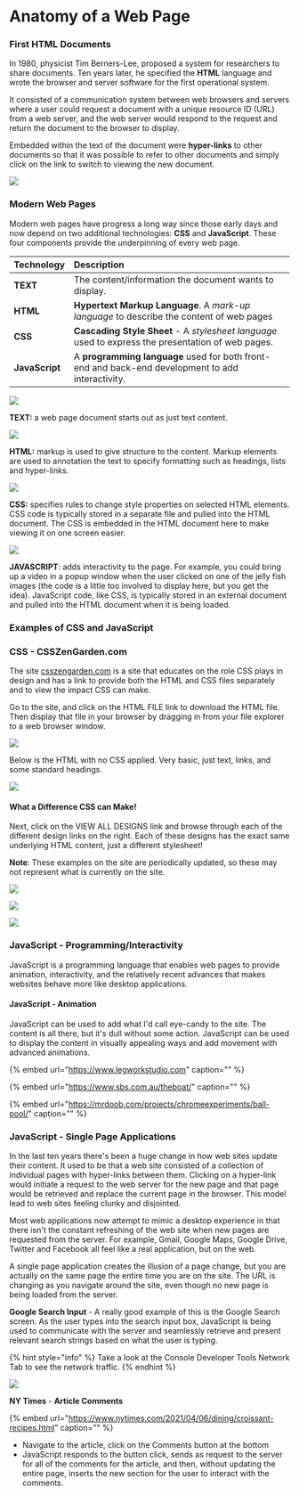 # Anatomy of a Web Page

### First HTML Documents

In 1980, physicist Tim Berners-Lee, proposed a system for researchers to share documents. Ten years later, he specified the **HTML** language and wrote the browser and server software for the first operational system.

It consisted of a communication system between web browsers and servers where a user could request a document with a unique resource ID \(URL\) from a web server, and the web server would respond to the request and return the document to the browser to display.

Embedded within the text of the document were **hyper-links** to other documents so that it was possible to refer to other documents and simply click on the link to switch to viewing the new document.

![](../.gitbook/assets/image%20%28201%29.png)

### **Modern Web Pages**

Modern web pages have progress a long way since those early days and now depend on two additional technologies: **CSS** and **JavaScript**. These four components provide the underpinning of every web page.

| Technology | Description |
| :--- | :--- |
| **TEXT** | The content/information the document wants to display. |
| **HTML** | **Hypertext Markup Language**. A _mark-up language_ to describe the content of web pages |
| **CSS** | **Cascading Style Sheet** - A _stylesheet language_ used to express the presentation of web pages. |
| **JavaScript** | A **programming language** used for both front-end and back-end development to add interactivity. |

![](../.gitbook/assets/image%20%2859%29.png)

**TEXT:** a web page document starts out as just text content.

![](../.gitbook/assets/image%20%28113%29.png)

**HTML:** markup is used to give structure to the content. Markup elements are used to annotation the text to specify formatting such as headings, lists and hyper-links.

![](../.gitbook/assets/image%20%28259%29.png)

**CSS:** specifies rules to change style properties on selected HTML elements. CSS code is typically stored in a separate file and pulled into the HTML document. The CSS is embedded in the HTML document here to make viewing it on one screen easier.

![](../.gitbook/assets/image%20%28215%29.png)

**JAVASCRIPT**: adds interactivity to the page. For example, you could bring up a video in a popup window when the user clicked on one of the jelly fish images \(the code is a little too involved to display here, but you get the idea\). JavaScript code, like CSS, is typically stored in an external document and pulled into the HTML document when it is being loaded.

### Examples of CSS and JavaScript

### CSS - CSSZenGarden.com

The site [csszengarden.com](http://csszengarden.com) is a site that educates on the role CSS plays in design and has a link to provide both the HTML and CSS files separately and to view the impact CSS can make.

Go to the site, and click on the HTML FILE link to download the HTML file. Then display that file in your browser by dragging in from your file explorer to a web browser window.

![](../.gitbook/assets/image%20%28131%29.png)

Below is the HTML with no CSS applied. Very basic, just text, links, and some standard headings.

![](../.gitbook/assets/image%20%2813%29.png)

#### What a Difference CSS can Make!

Next, click on the VIEW ALL DESIGNS link and browse through each of the different design links on the right. Each of these designs has the exact same underlying HTML content, just a different stylesheet!

**Note**: These examples on the site are periodically updated, so these may not represent what is currently on the site.

![](../.gitbook/assets/image%20%2852%29.png)

![](../.gitbook/assets/image%20%28119%29.png)

![](../.gitbook/assets/image%20%28132%29.png)

### 

### JavaScript - Programming/Interactivity

JavaScript is a programming language that enables web pages to provide animation, interactivity, and the relatively recent advances that makes websites behave more like desktop applications. 

#### JavaScript - Animation

JavaScript can be used to add what I'd call eye-candy to the site. The content is all there, but it's dull without some action. JavaScript can be used to display the content in visually appealing ways and add movement with advanced animations.

{% embed url="https://www.legworkstudio.com" caption="" %}

{% embed url="https://www.sbs.com.au/theboat/" caption="" %}

{% embed url="https://mrdoob.com/projects/chromeexperiments/ball-pool/" caption="" %}

### JavaScript - Single Page Applications

In the last ten years there's been a huge change in how web sites update their content. It used to be that a web site consisted of a collection of individual pages with hyper-links between them. Clicking on a hyper-link would initiate a request to the web server for the new page and that page would be retrieved and replace the current page in the browser. This model lead to web sites feeling clunky and disjointed. 

Most web applications now attempt to mimic a desktop experience in that there isn't the constant refreshing of the web site when new pages are requested from the server. For example, Gmail, Google Maps, Google Drive, Twitter and Facebook all feel like a real application, but on the web.

A single page application creates the illusion of a page change, but you are actually on the same page the entire time you are on the site. The URL is changing as you navigate around the site, even though no new page is being loaded from the server.

**Google Search Input** - A really good example of this is the Google Search screen. As the user types into the search input box, JavaScript is being used to communicate with the server and seamlessly retrieve and present relevant search strings based on what the user is typing.

{% hint style="info" %}
Take a look at the Console Developer Tools Network Tab to see the network traffic.
{% endhint %}

![](../.gitbook/assets/image%20%2817%29.png)

**NY Times** - **Article Comments**

{% embed url="https://www.nytimes.com/2021/04/06/dining/croissant-recipes.html" caption="" %}

* Navigate to the article, click on the Comments button at the bottom
* JavaScript responds to the button click, sends as request to the server for all of the comments for the article, and then, without updating the entire page, inserts the new section for the user to interact with the comments.

